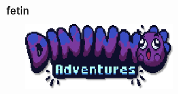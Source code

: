 # fetin

<div style="text-align: center; margin: 0 auto; width: 400px;">
  <img src="https://github.com/GabrielGSD/dininho-adventure/blob/master/img/logoDininho.png?raw=true"  width="512" height="178"/>
</div>

